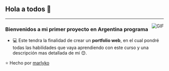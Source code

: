 ## Hola a todos 👋

---
<img align="right" alt="GIF" src="https://raw.githubusercontent.com/JoeyBling/JoeyBling/master/pic/pusheencode.gif" />

### Bienvenidos a mi primer proyecto en Argentina programa

- 💻 Este tendra la finalidad de crear un <b>portfolio web</b>, en el cual pondré
todas las habilidades que vaya aprendiendo con este curso y una descripción mas detallada de mi 😊.

⭐️ Hecho por [marlyko](https://github.com/marlyko)

